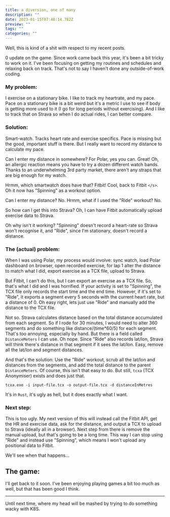 ```yaml
---
title: a diversion, one of many
description: ""
date: 2023-01-15T07:48:14.782Z
preview: ""
tags: ""
categories: ""
---
```


Well, this is kind of a shit with respect to my recent posts.

0 update on the game. Since work came back this year, it's been a bit tricky to work on it. I've been focusing on getting my routines and schedules and relaxing back on track. That's not to say I haven't done any outside-of-work coding.

### My problem:

I exercise on a stationary bike. I like to track my heartrate, and my pace. Pace on a stationary bike is a bit weird but it's a metric I use to see if body is getting more used to it (I go for long periods without exercising). And I like to track that on Strava so when I do actual rides, I can better compare.

### Solution:

Smart-watch. Tracks heart rate and exercise specifics. Pace is missing but the good, important stuff is there. But I really want to record my distance to calculate my pace.

Can I enter my distance in somewhere? For Polar, yes you can. Great! Oh, an allergic reaction means you have to try a dozen different watch bands. Thanks to an underwhelming 3rd party market, there aren't any straps that are big enough for my watch.

Hrmm, which smartwatch does have that? Fitbit! Cool, back to Fitbit `</s>`. Oh it now has "Spinning" as a workout option.

Can I enter my distance? No. Hrmm, what if I used the "Ride" workout? No.

So how can I get this into Strava? Oh, I can have Fitbit automatically upload exercise data to Strava.

Oh why isn't it working? "Spinning" doesn't record a heart-rate so Strava won't recognise it, and "Ride", since I'm stationary, doesn't record a distance.

### The (actual) problem:

When I was using Polar, my process would involve: sync watch, load Polar dashboard on browser, open recorded exercise, for lap 1 alter the distance to match what I did, export exercise as a TCX file, upload to Strava.

But Fitbit, I can't do this, but I can export an exercise as a TCX file. So, that's what I did and I was horrified. If your activity is set to "Spinning", the TCX file only records the start time and the end time. However, if it's set to "Ride", it exports a segment every 5 seconds with the current heart rate, but a distance of 0. Oh easy right, lets just use "Ride" and manually add the distance to the TCX file.

Not so. Strava calculates distance based on the total distance accumulated from each segment. So if I rode for 30 minutes, I would need to alter 360 segments and do something like distance/(time\*60/5) for each segment. That's too annoying, especially by hand. But there is a field called `DistanceMeters` I can use. Oh nope. Since "Ride" also records lat/lon, Strava will think there's distance in that segment if it sees the lat/lon. Easy, remove all the lat/lon and segment distances.

And that's the solution: Use the "Ride" workout, scrub all the lat/lon and distances from the segments, and add the total distance to the parent `DistanceMeters`. Of course, this isn't that easy to do. But still, `tcxa` (TCX Anonymiser) exists and does just that.

```
tcxa.exe -i input-file.tcx -o output-file.tcx -d distanceInMetres
```

It's in `Rust`, it's ugly as hell, but it does exactly what I want.

### Next step:

This is too ugly. My next version of this will instead call the Fitbit API, get the HR and exercise data, ask for the distance, and output a TCX to upload to Strava (ideally all in a browser). Next step from there is remove the manual upload, but that's going to be a long time. This way I can stop using "Ride" and instead use "Spinning", which means I won't upload any positional data to Fitbit.

We'll see when that happens...

## The game:

I'll get back to it soon. I've been enjoying playing games a bit too much as well, but that has been good I think. 

---
Until next time, where my head will be mashed by trying to do something wacky with K8S.
